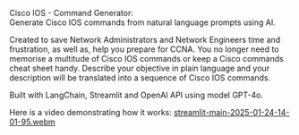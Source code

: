 Cisco IOS - Command Generator:\
Generate Cisco IOS commands from natural language prompts using AI.

Created to save Network Administrators and Network Engineers time and frustration, as well as, help you prepare for CCNA. You no longer need to memorise a multitude of Cisco IOS commands or keep a Cisco commands cheat sheet handy. Describe your objective in plain language and your description will be translated into a sequence of Cisco IOS commands.

Built with LangChain, Streamlit and OpenAI API using model GPT-4o.

Here is a video demonstrating how it works:
[streamlit-main-2025-01-24-14-01-95.webm](https://github.com/user-attachments/assets/3b684ca5-e1ee-497f-afa2-a4c8362e3acb)
